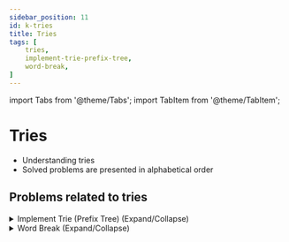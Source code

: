 ```yaml
---
sidebar_position: 11
id: k-tries
title: Tries
tags: [
    tries,
    implement-trie-prefix-tree,
    word-break,
]
---
```


import Tabs from '@theme/Tabs';
import TabItem from '@theme/TabItem';

# Tries 

- Understanding tries 
- Solved problems are presented in alphabetical order

## Problems related to tries 

<details> 
<summary> Implement Trie (Prefix Tree) (Expand/Collapse) </summary> 

### [↗ See LeetCode Problem #208](https://leetcode.com/problems/implement-trie-prefix-tree/)

<Tabs>
<TabItem value="java" label="Java">

```java showLineNumbers
public class Solution {
    public static void main(String[] args) {
        System.out.println("Hello, world!");
    }
}
```

</TabItem>
</Tabs>

</details>

<details> 
<summary> Word Break (Expand/Collapse) </summary> 

### [↗ See LeetCode Problem #139](https://leetcode.com/problems/word-break/)

<Tabs>
<TabItem value="java" label="Java">

```java showLineNumbers
public class Solution {
    public static void main(String[] args) {
        System.out.println("Hello, world!");
    }
}
```

</TabItem>
</Tabs>

</details>